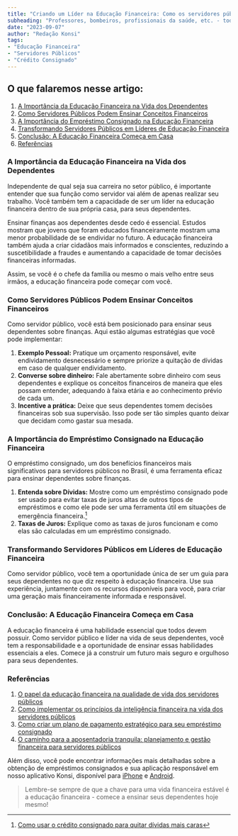 ```yaml
---
title: "Criando um Líder na Educação Financeira: Como os servidores públicos podem ensinar conceitos financeiros a seus dependentes"
subheading: "Professores, bombeiros, profissionais da saúde, etc. - todos têm um papel a desempenhar na educação financeira de seus dependentes. Descubra como!"
date: "2023-09-07"
author: "Redação Konsi"
tags:
- "Educação Financeira"
- "Servidores Públicos"
- "Crédito Consignado"
---
```


## O que falaremos nesse artigo:
1. [A Importância da Educação Financeira na Vida dos Dependentes](#importancia)
2. [Como Servidores Públicos Podem Ensinar Conceitos Financeiros](#ensinando)
3. [A Importância do Empréstimo Consignado na Educação Financeira](#conceitos)
4. [Transformando Servidores Públicos em Líderes de Educação Financeira](#lideres)
5. [Conclusão: A Educação Financeira Começa em Casa](#conclusao)
6. [Referências](#referencias)

### A Importância da Educação Financeira na Vida dos Dependentes<a name="importancia"></a>
Independente de qual seja sua carreira no setor público, é importante entender que sua função como servidor vai além de apenas realizar seu trabalho. Você também tem a capacidade de ser um líder na educação financeira dentro de sua própria casa, para seus dependentes.

Ensinar finanças aos dependentes desde cedo é essencial. Estudos mostram que jovens que foram educados financeiramente mostram uma menor probabilidade de se endividar no futuro. A educação financeira também ajuda a criar cidadãos mais informados e conscientes, reduzindo a suscetibilidade a fraudes e aumentando a capacidade de tomar decisões financeiras informadas.

Assim, se você é o chefe da família ou mesmo o mais velho entre seus irmãos, a educação financeira pode começar com você.

### Como Servidores Públicos Podem Ensinar Conceitos Financeiros<a name="ensinando"></a>
Como servidor público, você está bem posicionado para ensinar seus dependentes sobre finanças. Aqui estão algumas estratégias que você pode implementar:

1. **Exemplo Pessoal:** Pratique um orçamento responsável, evite endividamento desnecessário e sempre priorize a quitação de dívidas em caso de qualquer endividamento.
2. **Converse sobre dinheiro:** Fale abertamente sobre dinheiro com seus dependentes e explique os conceitos financeiros de maneira que eles possam entender, adequando à faixa etária e ao conhecimento prévio de cada um.
3. **Incentive a prática:** Deixe que seus dependentes tomem decisões financeiras sob sua supervisão. Isso pode ser tão simples quanto deixar que decidam como gastar sua mesada.

### A Importância do Empréstimo Consignado na Educação Financeira<a name="<conceitos"></a>
O empréstimo consignado, um dos benefícios financeiros mais significativos para servidores públicos no Brasil, é uma ferramenta eficaz para ensinar dependentes sobre finanças.

1. **Entenda sobre Dívidas:** Mostre como um empréstimo consignado pode ser usado para evitar taxas de juros altas de outros tipos de empréstimos e como ele pode ser uma ferramenta útil em situações de emergência financeira.[^1^]
2. **Taxas de Juros:** Explique como as taxas de juros funcionam e como elas são calculadas em um empréstimo consignado. 

[^1^]: [Como usar o crédito consignado para quitar dívidas mais caras](#)

### Transformando Servidores Públicos em Líderes de Educação Financeira<a name="lideres"></a>
Como servidor público, você tem a oportunidade única de ser um guia para seus dependentes no que diz respeito à educação financeira. Use sua experiência, juntamente com os recursos disponíveis para você, para criar uma geração mais financeiramente informada e responsável. 

### Conclusão: A Educação Financeira Começa em Casa<a name="conclusao"></a>
A educação financeira é uma habilidade essencial que todos devem possuir. Como servidor público e líder na vida de seus dependentes, você tem a responsabilidade e a oportunidade de ensinar essas habilidades essenciais a eles. Comece já a construir um futuro mais seguro e orgulhoso para seus dependentes. 

### Referências<a name="referencias"></a>
1. [O papel da educação financeira na qualidade de vida dos servidores públicos](#)
2. [Como implementar os princípios da inteligência financeira na vida dos servidores públicos](#) 
3. [Como criar um plano de pagamento estratégico para seu empréstimo consignado](#) 
4. [O caminho para a aposentadoria tranquila: planejamento e gestão financeira para servidores públicos](#)

Além disso, você pode encontrar informações mais detalhadas sobre a obtenção de empréstimos consignados e sua aplicação responsável em nosso aplicativo Konsi, disponível para [iPhone](#) e [Android](#).

>Lembre-se sempre de que a chave para uma vida financeira estável é a educação financeira - comece a ensinar seus dependentes hoje mesmo!